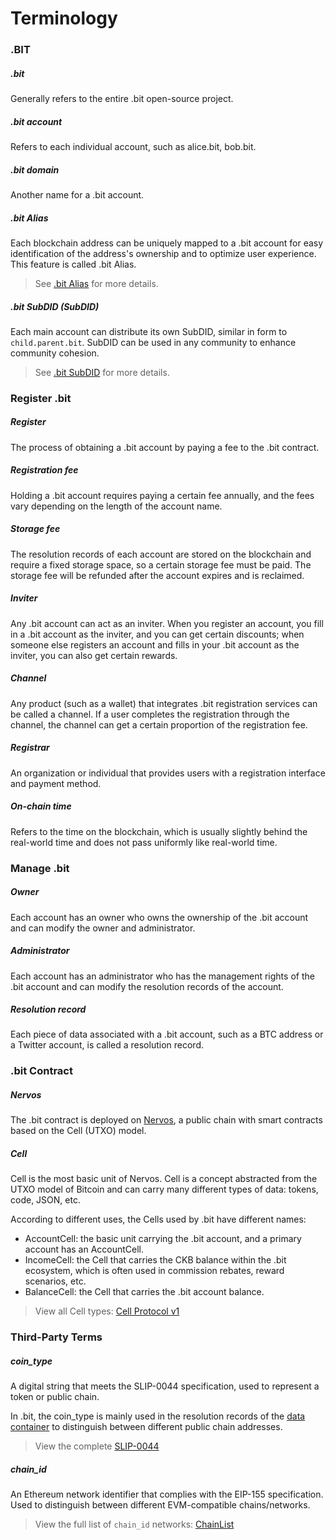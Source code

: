 # Terminology

### .BIT
##### .bit
Generally refers to the entire .bit open-source project.
##### .bit account
Refers to each individual account, such as alice.bit, bob.bit.
##### .bit domain
Another name for a .bit account.

##### .bit Alias
Each blockchain address can be uniquely mapped to a .bit account for easy identification of the address's ownership and to optimize user experience. This feature is called .bit Alias.

> See [.bit Alias](./technical-details/alias.md) for more details.

##### .bit SubDID (SubDID)
Each main account can distribute its own SubDID, similar in form to `child.parent.bit`. SubDID can be used in any community to enhance community cohesion.

> See [.bit SubDID](./technical-details/subdid.md) for more details.

### Register .bit
##### Register
The process of obtaining a .bit account by paying a fee to the .bit contract.
##### Registration fee
Holding a .bit account requires paying a certain fee annually, and the fees vary depending on the length of the account name.
##### Storage fee
The resolution records of each account are stored on the blockchain and require a fixed storage space, so a certain storage fee must be paid. The storage fee will be refunded after the account expires and is reclaimed.
##### Inviter
Any .bit account can act as an inviter. When you register an account, you fill in a .bit account as the inviter, and you can get certain discounts; when someone else registers an account and fills in your .bit account as the inviter, you can also get certain rewards.
##### Channel
Any product (such as a wallet) that integrates .bit registration services can be called a channel. If a user completes the registration through the channel, the channel can get a certain proportion of the registration fee.
##### Registrar
An organization or individual that provides users with a registration interface and payment method.
##### On-chain time
Refers to the time on the blockchain, which is usually slightly behind the real-world time and does not pass uniformly like real-world time.

### Manage .bit
##### Owner
Each account has an owner who owns the ownership of the .bit account and can modify the owner and administrator.
##### Administrator
Each account has an administrator who has the management rights of the .bit account and can modify the resolution records of the account.
##### Resolution record
Each piece of data associated with a .bit account, such as a BTC address or a Twitter account, is called a resolution record.

### .bit Contract
##### Nervos
The .bit contract is deployed on [Nervos](https://nervos.org), a public chain with smart contracts based on the Cell (UTXO) model.

##### Cell
Cell is the most basic unit of Nervos. Cell is a concept abstracted from the UTXO model of Bitcoin and can carry many different types of data: tokens, code, JSON, etc.

According to different uses, the Cells used by .bit have different names:
- AccountCell: the basic unit carrying the .bit account, and a primary account has an AccountCell.
- IncomeCell: the Cell that carries the CKB balance within the .bit ecosystem, which is often used in commission rebates, reward scenarios, etc.
- BalanceCell: the Cell that carries the .bit account balance.

> View all Cell types: [Cell Protocol v1](https://github.com/dotbitHQ/das-contracts/blob/master/docs/zh-hans/%E6%95%B0%E6%8D%AE%E7%BB%93%E6%9E%84/Cell-%E7%BB%93%E6%9E%84%E5%8D%8F%E8%AE%AE.md)

### Third-Party Terms
##### coin_type
A digital string that meets the SLIP-0044 specification, used to represent a token or public chain.

In .bit, the coin_type is mainly used in the resolution records of the [data container](./technical-details/data-container.md) to distinguish between different public chain addresses.

> View the complete [SLIP-0044](https://github.com/satoshilabs/slips/blob/master/slip-0044.md)

##### chain_id
An Ethereum network identifier that complies with the EIP-155 specification. Used to distinguish between different EVM-compatible chains/networks.

> View the full list of `chain_id` networks: [ChainList](https://chainlist.org/)
